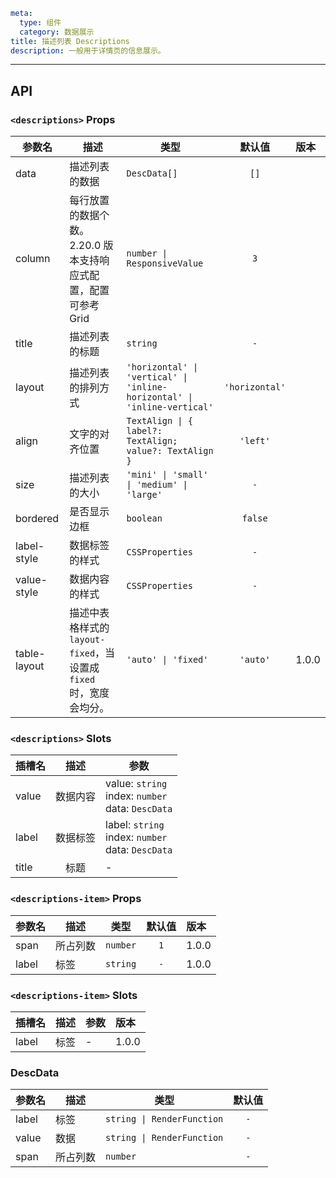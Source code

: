 ```yaml
meta:
  type: 组件
  category: 数据展示
title: 描述列表 Descriptions
description: 一般用于详情页的信息展示。
```
---

<!--@include: ./__demo__/basic.md-->

<!--@include: ./__demo__/single.md-->

<!--@include: ./__demo__/align.md-->

<!--@include: ./__demo__/bordered.md-->

<!--@include: ./__demo__/layout.md-->

## API


### `<descriptions>` Props

|参数名|描述|类型|默认值|版本|
|---|---|---|:---:|:---|
|data|描述列表的数据|`DescData[]`|`[]`||
|column|每行放置的数据个数。2.20.0 版本支持响应式配置，配置可参考 Grid|`number \| ResponsiveValue`|`3`||
|title|描述列表的标题|`string`|`-`||
|layout|描述列表的排列方式|`'horizontal' \| 'vertical' \| 'inline-horizontal' \| 'inline-vertical'`|`'horizontal'`||
|align|文字的对齐位置|`TextAlign \| { label?: TextAlign; value?: TextAlign }`|`'left'`||
|size|描述列表的大小|`'mini' \| 'small' \| 'medium' \| 'large'`|`-`||
|bordered|是否显示边框|`boolean`|`false`||
|label-style|数据标签的样式|`CSSProperties`|`-`||
|value-style|数据内容的样式|`CSSProperties`|`-`||
|table-layout|描述中表格样式的 `layout-fixed`，当设置成 `fixed` 时，宽度会均分。|`'auto' \| 'fixed'`|`'auto'`|1.0.0|
### `<descriptions>` Slots

|插槽名|描述|参数|
|---|:---:|---|
|value|数据内容|value: `string`<br>index: `number`<br>data: `DescData`|
|label|数据标签|label: `string`<br>index: `number`<br>data: `DescData`|
|title|标题|-|




### `<descriptions-item>` Props

|参数名|描述|类型|默认值|版本|
|---|---|---|:---:|:---|
|span|所占列数|`number`|`1`|1.0.0|
|label|标签|`string`|`-`|1.0.0|
### `<descriptions-item>` Slots

|插槽名|描述|参数|版本|
|---|:---:|---|:---|
|label|标签|-|1.0.0|




### DescData

|参数名|描述|类型|默认值|
|---|---|---|:---:|
|label|标签|`string \| RenderFunction`|`-`|
|value|数据|`string \| RenderFunction`|`-`|
|span|所占列数|`number`|`-`|


